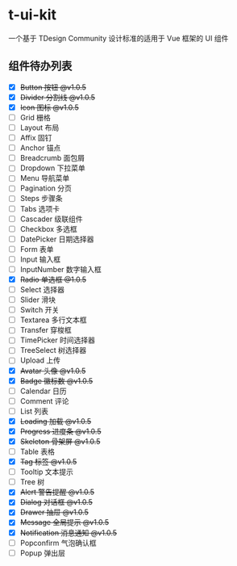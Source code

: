 # t-ui-kit

一个基于 TDesign Community 设计标准的适用于 Vue 框架的 UI 组件

## 组件待办列表

- [x] ~~Button 按钮 @v1.0.5~~
- [x] ~~Divider 分割线 @v1.0.5~~
- [x] ~~Icon 图标 @v1.0.5~~
- [ ] Grid 栅格
- [ ] Layout 布局
- [ ] Affix 固钉
- [ ] Anchor 锚点
- [ ] Breadcrumb 面包屑
- [ ] Dropdown 下拉菜单
- [ ] Menu 导航菜单
- [ ] Pagination 分页
- [ ] Steps 步骤条
- [ ] Tabs 选项卡
- [ ] Cascader 级联组件
- [ ] Checkbox 多选框
- [ ] DatePicker 日期选择器
- [ ] Form 表单
- [ ] Input 输入框
- [ ] InputNumber 数字输入框
- [x] ~~Radio 单选框 @1.0.5~~
- [ ] Select 选择器
- [ ] Slider 滑块
- [ ] Switch 开关
- [ ] Textarea 多行文本框
- [ ] Transfer 穿梭框
- [ ] TimePicker 时间选择器
- [ ] TreeSelect 树选择器
- [ ] Upload 上传
- [x] ~~Avatar 头像 @v1.0.5~~
- [x] ~~Badge 徽标数 @v1.0.5~~
- [ ] Calendar 日历
- [ ] Comment 评论
- [ ] List 列表
- [x] ~~Loading 加载 @v1.0.5~~
- [x] ~~Progress 进度条 @v1.0.5~~
- [x] ~~Skeleton 骨架屏 @v1.0.5~~
- [ ] Table 表格
- [x] ~~Tag 标签 @v1.0.5~~
- [ ] Tooltip 文本提示
- [ ] Tree 树
- [x] ~~Alert 警告提醒 @v1.0.5~~
- [x] ~~Dialog 对话框 @v1.0.5~~
- [x] ~~Drawer 抽屉 @v1.0.5~~
- [x] ~~Message 全局提示 @v1.0.5~~
- [x] ~~Notification 消息通知 @v1.0.5~~
- [ ] Popconfirm 气泡确认框
- [ ] Popup 弹出层